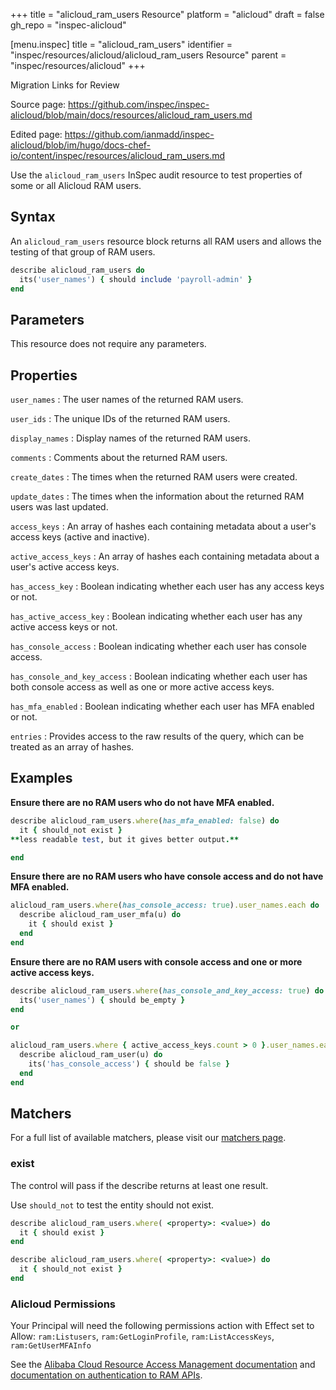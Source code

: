 +++
title = "alicloud_ram_users Resource"
platform = "alicloud"
draft = false
gh_repo = "inspec-alicloud"

[menu.inspec]
title = "alicloud_ram_users"
identifier = "inspec/resources/alicloud/alicloud_ram_users Resource"
parent = "inspec/resources/alicloud"
+++

<div class="admonition-note">
<p class="admonition-note-title">Migration Links for Review</p>
<div class="admonition-note-text">
<p>Source page: <a href="https://github.com/inspec/inspec-alicloud/blob/main/docs/resources/alicloud_ram_users.md">https://github.com/inspec/inspec-alicloud/blob/main/docs/resources/alicloud_ram_users.md</a></p>
<p>Edited page: <a href="https://github.com/ianmadd/inspec-alicloud/blob/im/hugo/docs-chef-io/content/inspec/resources/alicloud_ram_users.md">https://github.com/ianmadd/inspec-alicloud/blob/im/hugo/docs-chef-io/content/inspec/resources/alicloud_ram_users.md</a></p>
</div>
</div>


Use the `alicloud_ram_users` InSpec audit resource to test properties of some or all Alicloud RAM users.


## Syntax

An `alicloud_ram_users` resource block returns all RAM users and allows the testing of that group of RAM users.

```ruby
describe alicloud_ram_users do
  its('user_names') { should include 'payroll-admin' }
end
```

## Parameters

This resource does not require any parameters.

## Properties

`user_names`
: The user names of the returned RAM users.

`user_ids`
: The unique IDs of the returned RAM users.

`display_names`
: Display names of the returned RAM users.

`comments`
: Comments about the returned RAM users.

`create_dates`
: The times when the returned RAM users were created.

`update_dates`
: The times when the information about the returned RAM users was last updated.

`access_keys`
: An array of hashes each containing metadata about a user's access keys (active and inactive).

`active_access_keys`
: An array of hashes each containing metadata about a user's active access keys.

`has_access_key`
: Boolean indicating whether each user has any access keys or not.

`has_active_access_key`
: Boolean indicating whether each user has any active access keys or not.

`has_console_access`
: Boolean indicating whether each user has console access.

`has_console_and_key_access`
: Boolean indicating whether each user has both console access as well as one or more active access keys.

`has_mfa_enabled`
: Boolean indicating whether each user has MFA enabled or not.

`entries`
: Provides access to the raw results of the query, which can be treated as an array of hashes.

## Examples

**Ensure there are no RAM users who do not have MFA enabled.**

```ruby
describe alicloud_ram_users.where(has_mfa_enabled: false) do
  it { should_not exist }
**less readable test, but it gives better output.**

end
```

**Ensure there are no RAM users who have console access and do not have MFA enabled.**

```ruby
alicloud_ram_users.where(has_console_access: true).user_names.each do |u|
  describe alicloud_ram_user_mfa(u) do
    it { should exist }
  end
end
```

**Ensure there are no RAM users with console access and one or more active access keys.**

```ruby
describe alicloud_ram_users.where(has_console_and_key_access: true) do
  its('user_names') { should be_empty }
end
```

```ruby
or
```

```ruby
alicloud_ram_users.where { active_access_keys.count > 0 }.user_names.each do |u|
  describe alicloud_ram_user(u) do
    its('has_console_access') { should be false }
  end
end
```

## Matchers

For a full list of available matchers, please visit our [matchers page](https://www.inspec.io/docs/reference/matchers/).

### exist

The control will pass if the describe returns at least one result.

Use `should_not` to test the entity should not exist.

```ruby
describe alicloud_ram_users.where( <property>: <value>) do
  it { should exist }
end
```

```ruby
describe alicloud_ram_users.where( <property>: <value>) do
  it { should_not exist }
end
```

### Alicloud Permissions

Your Principal will need the following permissions action with Effect set to Allow: `ram:Listusers`, `ram:GetLoginProfile`, `ram:ListAccessKeys`, `ram:GetUserMFAInfo`

See the [Alibaba Cloud Resource Access Management documentation](https://www.alibabacloud.com/help/doc-detail/57445.htm?spm=a2c63.p38356.b99.12.51ef1b28W18VZd) and
[documentation on authentication to RAM APIs](https://partners-intl.aliyun.com/help/doc-detail/102666.htm).

